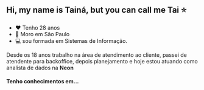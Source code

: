## Hi, my name is Tainá, but you can call me Tai :star:

- :heart: Tenho 28 anos
- :city_sunset: Moro em São Paulo
- :computer: sou formada em Sistemas de Informação. 

Desde os 18 anos trabalho na área de atendimento ao cliente, passei de atendente para backoffice, depois planejamento e hoje estou atuando como analista de dados na **Neon**

#### Tenho conhecimentos em...

          
       

